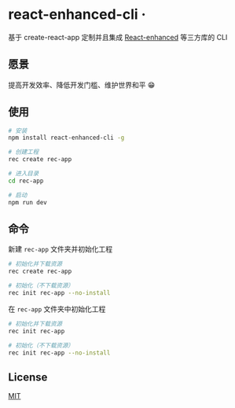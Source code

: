 # react-enhanced-cli &middot;

基于 create-react-app 定制并且集成 [React-enhanced](https://github.com/zhouzuchuan/react-enhanced) 等三方库的 CLI

## 愿景

提高开发效率、降低开发门槛、维护世界和平 😁

## 使用

```bash
# 安装
npm install react-enhanced-cli -g

# 创建工程
rec create rec-app

# 进入目录
cd rec-app

# 启动
npm run dev
```

## 命令

新建 `rec-app` 文件夹并初始化工程

```bash
# 初始化并下载资源
rec create rec-app

# 初始化（不下载资源）
rec init rec-app --no-install
```

在 `rec-app` 文件夹中初始化工程

```bash
# 初始化并下载资源
rec init rec-app

# 初始化（不下载资源）
rec init rec-app --no-install
```

## License

[MIT](https://tldrlegal.com/license/mit-license)
